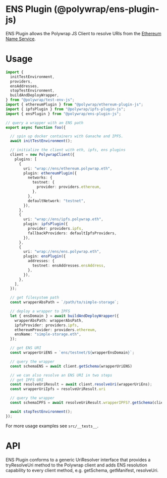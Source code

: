 # ENS Plugin (@polywrap/ens-plugin-js)

ENS Plugin allows the Polywrap JS Client to resolve URIs from the [Ethereum Name Service](https://ens.domains/).

# Usage

``` typescript
import {
  initTestEnvironment,
  providers,
  ensAddresses,
  stopTestEnvironment,
  buildAndDeployWrapper,
} from "@polywrap/test-env-js";
import { ethereumPlugin } from "@polywrap/ethereum-plugin-js";
import { ipfsPlugin } from "@polywrap/ipfs-plugin-js";
import { ensPlugin } from "@polywrap/ens-plugin-js";

// query a wrapper with an ENS path
export async function foo({

  // spin up docker containers with Ganache and IPFS.
  await initTestEnvironment();

  // initialize the client with eth, ipfs, ens plugins
  client = new PolywrapClient({
    plugins: [
      {
        uri: "wrap://ens/ethereum.polywrap.eth",
        plugin: ethereumPlugin({
          networks: {
            testnet: {
              provider: providers.ethereum,
            },
          },
          defaultNetwork: "testnet",
        }),
      },
      {
        uri: "wrap://ens/ipfs.polywrap.eth",
        plugin: ipfsPlugin({
          provider: providers.ipfs,
          fallbackProviders: defaultIpfsProviders,
        }),
      },
      {
        uri: "wrap://ens/ens.polywrap.eth",
        plugin: ensPlugin({
          addresses: {
            testnet: ensAddresses.ensAddress,
          },
        }),
      },
    ],
  });

  // get filesystem path
  const wrapperAbsPath = `/path/to/simple-storage`;

  // deploy a wrapper to IPFS
  let { ensDomain } = await buildAndDeployWrapper({
    wrapperAbsPath: wrapperAbsPath,
    ipfsProvider: providers.ipfs,
    ethereumProvider: providers.ethereum,
    ensName: "simple-storage.eth",
  });

  // get ENS URI
  const wrapperUriENS = `ens/testnet/${wrapperEnsDomain}`;

  // query the wrapper
  const schemaENS = await client.getSchema(wrapperUriENS)

  // we can also resolve an ENS URI in two steps
  // get IPFS URI
  const resolveUriResult = await client.resolveUri(wrapperUriEns);
  const wrapperUriIpfs = resolveUriResult.uri

  // query the wrapper
  const schemaIPFS = await resolveUriResult.wrapperIPFS?.getSchema(client);

  await stopTestEnvironment();
});
```

For more usage examples see `src/__tests__`.

# API

ENS Plugin conforms to a generic UriResolver interface that provides a tryResolveUri method to the Polywrap client and adds ENS resolution capability to every client method, e.g. getSchema, getManifest, resolveUri.

